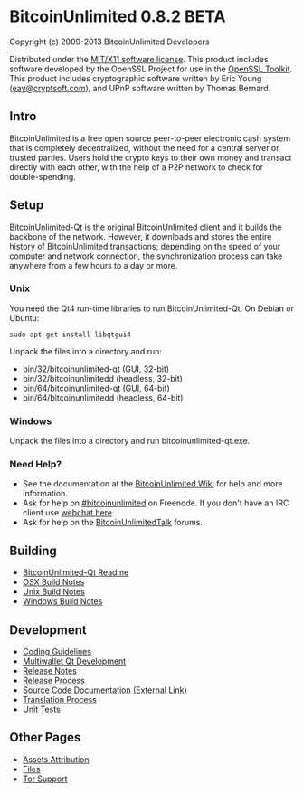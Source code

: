 BitcoinUnlimited 0.8.2 BETA 
====================

Copyright (c) 2009-2013 BitcoinUnlimited Developers

Distributed under the [MIT/X11 software license](http://www.opensource.org/licenses/mit-license.php).
This product includes software developed by the OpenSSL Project for use in the [OpenSSL Toolkit](http://www.openssl.org/). This product includes
cryptographic software written by Eric Young ([eay@cryptsoft.com](mailto:eay@cryptsoft.com)), and UPnP software written by Thomas Bernard.


Intro
---------------------
BitcoinUnlimited is a free open source peer-to-peer electronic cash system that is
completely decentralized, without the need for a central server or trusted
parties.  Users hold the crypto keys to their own money and transact directly
with each other, with the help of a P2P network to check for double-spending.


Setup
---------------------
[BitcoinUnlimited-Qt](http://bitcoinunlimited.org/en/download) is the original BitcoinUnlimited client and it builds the backbone of the network. However, it downloads and stores the entire history of BitcoinUnlimited transactions; depending on the speed of your computer and network connection, the synchronization process can take anywhere from a few hours to a day or more.

### Unix

You need the Qt4 run-time libraries to run BitcoinUnlimited-Qt. On Debian or Ubuntu:

	sudo apt-get install libqtgui4

Unpack the files into a directory and run:

- bin/32/bitcoinunlimited-qt (GUI, 32-bit)
- bin/32/bitcoinunlimitedd (headless, 32-bit)
- bin/64/bitcoinunlimited-qt (GUI, 64-bit)
- bin/64/bitcoinunlimitedd (headless, 64-bit)



### Windows

Unpack the files into a directory and run bitcoinunlimited-qt.exe.

### Need Help?

* See the documentation at the [BitcoinUnlimited Wiki](https://en.bitcoinunlimited.it/wiki/Main_Page)
for help and more information.
* Ask for help on [#bitcoinunlimited](http://webchat.freenode.net?channels=bitcoinunlimited) on Freenode. If you don't have an IRC client use [webchat here](http://webchat.freenode.net?channels=bitcoinunlimited).
* Ask for help on the [BitcoinUnlimitedTalk](https://bitcoinunlimitedtalk.org/) forums.

Building
---------------------
- [BitcoinUnlimited-Qt Readme](readme-qt.md)
- [OSX Build Notes](build-osx.md)
- [Unix Build Notes](build-unix.md)
- [Windows Build Notes](build-msw.md)

Development
---------------------
- [Coding Guidelines](coding.md)
- [Multiwallet Qt Development](multiwallet-qt.md)
- [Release Notes](release-notes.md)
- [Release Process](release-process.md)
- [Source Code Documentation (External Link)](https://dev.visucore.com/bitcoinunlimited/doxygen/)
- [Translation Process](translation_process.md)
- [Unit Tests](unit-tests.md)

Other Pages
---------------------
- [Assets Attribution](assets-attribution.md)
- [Files](files.md)
- [Tor Support](tor.md)
